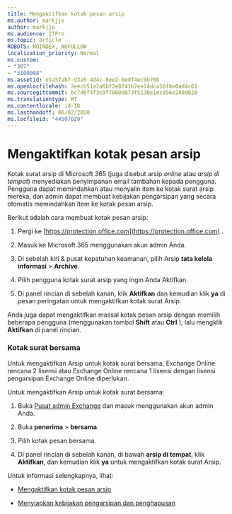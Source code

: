 ```yaml
---
title: Mengaktifkan kotak pesan arsip
ms.author: markjjo
author: markjjo
ms.audience: ITPro
ms.topic: article
ROBOTS: NOINDEX, NOFOLLOW
localization_priority: Normal
ms.custom:
- "307"
- "3100008"
ms.assetid: e1a5fab7-d3a5-4d4c-8ee2-0edf4ec9b76b
ms.openlocfilehash: 2eecb51a2a6bf2e0741b7ee14dca16f8e0ad4c61
ms.sourcegitcommit: bc7d6f4f3c9f7060d073f5130e1ec856e248d020
ms.translationtype: MT
ms.contentlocale: id-ID
ms.lasthandoff: 06/02/2020
ms.locfileid: "44507029"
---
```

# <a name="enable-an-archive-mailbox"></a>Mengaktifkan kotak pesan arsip

Kotak surat arsip di Microsoft 365 (juga disebut arsip *online* atau *arsip di tempat*) menyediakan penyimpanan email tambahan kepada pengguna. Pengguna dapat memindahkan atau menyalin item ke kotak surat arsip mereka, dan admin dapat membuat kebijakan pengarsipan yang secara otomatis memindahkan item ke kotak pesan arsip.
  
Berikut adalah cara membuat kotak pesan arsip:
  
1. Pergi ke [https://protection.office.com](https://protection.office.com) .

2. Masuk ke Microsoft 365 menggunakan akun admin Anda.

3. Di sebelah kiri &amp; pusat kepatuhan keamanan, pilih Arsip **tata kelola informasi** \> **Archive**.

4. Pilih pengguna kotak surat arsip yang ingin Anda Aktifkan.

5. Di panel rincian di sebelah kanan, klik **Aktifkan** dan kemudian klik **ya** di pesan peringatan untuk mengaktifkan kotak surat Arsip.

Anda juga dapat mengaktifkan massal kotak pesan arsip dengan memilih beberapa pengguna (menggunakan tombol **Shift** atau **Ctrl** ), lalu mengklik **Aktifkan** di panel rincian.
  
### <a name="shared-mailboxes"></a>Kotak surat bersama

Untuk mengaktifkan Arsip untuk kotak surat bersama, Exchange Online rencana 2 lisensi atau Exchange Online rencana 1 lisensi dengan lisensi pengarsipan Exchange Online diperlukan.  

Untuk mengaktifkan Arsip untuk kotak surat bersama:

1. Buka [Pusat admin Exchange](https://outlook.office365.com/ecp) dan masuk menggunakan akun admin Anda.

2. Buka **penerima**  >  **bersama**.

3. Pilih kotak pesan bersama.

4. Di panel rincian di sebelah kanan, di bawah **arsip di tempat**, klik **Aktifkan**, dan kemudian klik **ya** untuk mengaktifkan kotak surat Arsip.

Untuk informasi selengkapnya, lihat:
  
- [Mengaktifkan kotak pesan arsip](https://docs.microsoft.com/microsoft-365/compliance/enable-archive-mailboxes)

- [Menyiapkan kebijakan pengarsipan dan penghapusan](https://docs.microsoft.com//office365/securitycompliance/set-up-an-archive-and-deletion-policy-for-mailboxes)

